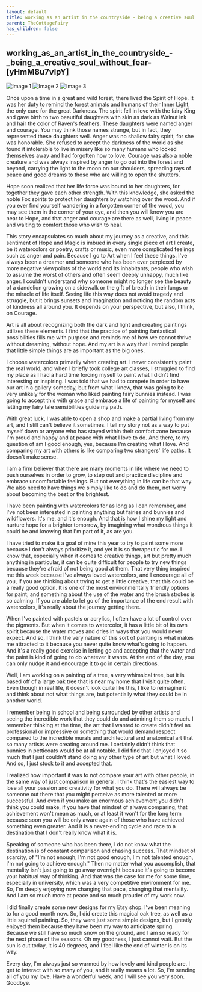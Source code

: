 ```yaml
---
layout: default
title: working as an artist in the countryside - being a creative soul without fear-\[yHmM8u7vlpY\]
parent: TheCottageFairy
has_children: false
---
```


## working_as_an_artist_in_the_countryside_-_being_a_creative_soul_without_fear-\[yHmM8u7vlpY\]
<div>
    <!-- Three images with the same width and height -->
    <img src="../../posters/working_as_an_artist_in_the_countryside_-_being_a_creative_soul_without_fear-[yHmM8u7vlpY]/generated_00.png" alt="Image 1">
    <img src="../../posters/working_as_an_artist_in_the_countryside_-_being_a_creative_soul_without_fear-[yHmM8u7vlpY]/generated_01.png" alt="Image 2">
    <img src="../../posters/working_as_an_artist_in_the_countryside_-_being_a_creative_soul_without_fear-[yHmM8u7vlpY]/generated_02.png" alt="Image 3">
</div>

Once upon a time in a great and wild forest, there lived the Spirit of Hope. It was her duty to remind the forest animals and humans of their Inner Light, the only cure for the great Darkness. The spirit fell in love with the fairy King and gave birth to two beautiful daughters with skin as dark as Walnut ink and hair the color of Raven's feathers. These daughters were named anger and courage. You may think those names strange, but in fact, they represented these daughters well. Anger was no shallow fairy spirit, for she was honorable. She refused to accept the darkness of the world as she found it intolerable to live in misery like so many humans who locked themselves away and had forgotten how to love. Courage was also a noble creature and was always inspired by anger to go out into the forest and beyond, carrying the light to the moon on our shoulders, spreading rays of peace and good dreams to those who are willing to open the shutters.

Hope soon realized that her life force was bound to her daughters, for together they gave each other strength. With this knowledge, she asked the noble Fox spirits to protect her daughters by watching over the wood. And if you ever find yourself wandering in a forgotten corner of the wood, you may see them in the corner of your eye, and then you will know you are near to Hope, and that anger and courage are there as well, living in peace and waiting to comfort those who wish to heal.

This story encapsulates so much about my journey as a creative, and this sentiment of Hope and Magic is imbued in every single piece of art I create, be it watercolors or poetry, crafts or music, even more complicated feelings such as anger and pain. Because I go to Art when I feel these things. I've always been a dreamer and someone who has been ever perplexed by more negative viewpoints of the world and its inhabitants, people who wish to assume the worst of others and often seem deeply unhappy, much like anger. I couldn't understand why someone might no longer see the beauty of a dandelion growing on a sidewalk or the gift of breath in their lungs or the miracle of life itself. Seeing life this way does not avoid tragedy and struggle, but it brings sunsets and Imagination and noticing the random acts of kindness all around you. It depends on your perspective, but also, I think, on Courage.

Art is all about recognizing both the dark and light and creating paintings utilizes these elements. I find that the practice of painting fantastical possibilities fills me with purpose and reminds me of how we cannot thrive without dreaming, without hope. And my art is a way that I remind people that little simple things are as important as the big ones.

I choose watercolors primarily when creating art. I never consistently paint the real world, and when I briefly took college art classes, I struggled to find my place as I had a hard time forcing myself to paint what I didn't find interesting or inspiring. I was told that we had to compete in order to have our art in a gallery someday, but from what I knew, that was going to be very unlikely for the woman who liked painting fairy bunnies instead. I was going to accept this with grace and embrace a life of painting for myself and letting my fairy tale sensibilities guide my path.

With great luck, I was able to open a shop and make a partial living from my art, and I still can't believe it sometimes. I tell my story not as a way to put myself down or anyone who has stayed within their comfort zone because I'm proud and happy and at peace with what I love to do. And there, to my question of am I good enough, yes, because I'm creating what I love. And comparing my art with others is like comparing two strangers' life paths. It doesn't make sense.

I am a firm believer that there are many moments in life where we need to push ourselves in order to grow, to step out and practice discipline and embrace uncomfortable feelings. But not everything in life can be that way. We also need to have things we simply like to do and do them, not worry about becoming the best or the brightest.

I have been painting with watercolors for as long as I can remember, and I've not been interested in painting anything but fairies and bunnies and wildflowers. It's me, and it's enough. And that is how I shine my light and nurture hope for a brighter tomorrow, by imagining what wondrous things it could be and knowing that I'm part of it, as are you.

I have tried to make it a goal of mine this year to try to paint some more because I don't always prioritize it, and yet it is so therapeutic for me. I know that, especially when it comes to creative things, art but pretty much anything in particular, it can be quite difficult for people to try new things because they're afraid of not being good at them. That very thing inspired me this week because I've always loved watercolors, and I encourage all of you, if you are thinking about trying to get a little creative, that this could be a really good option. It is one of the most environmentally friendly options for paint, and something about the use of the water and the brush strokes is so calming. If you are able to let go of the importance of the end result with watercolors, it's really about the journey getting there.

When I've painted with pastels or acrylics, I often have a lot of control over the pigments. But when it comes to watercolor, it has a little bit of its own spirit because the water moves and dries in ways that you would never expect. And so, I think the very nature of this sort of painting is what makes me attracted to it because you never quite know what's going to happen. And it's a really good exercise in letting go and accepting that the water and the paint is kind of going to do whatever it wants. At the end of the day, you can only nudge it and encourage it to go in certain directions.

Well, I am working on a painting of a tree, a very whimsical tree, but it is based off of a large oak tree that is near my home that I visit quite often. Even though in real life, it doesn't look quite like this, I like to reimagine it and think about not what things are, but potentially what they could be in another world.

I remember being in school and being surrounded by other artists and seeing the incredible work that they could do and admiring them so much. I remember thinking at the time, the art that I wanted to create didn't feel as professional or impressive or something that would demand respect compared to the incredible murals and architectural and anatomical art that so many artists were creating around me. I certainly didn't think that bunnies in petticoats would be at all notable. I did find that I enjoyed it so much that I just couldn't stand doing any other type of art but what I loved. And so, I just stuck to it and accepted that.

I realized how important it was to not compare your art with other people, in the same way of just comparison in general. I think that's the easiest way to lose all your passion and creativity for what you do. There will always be someone out there that you might perceive as more talented or more successful. And even if you make an enormous achievement you didn't think you could make, if you have that mindset of always comparing, that achievement won't mean as much, or at least it won't for the long term because soon you will be only aware again of those who have achieved something even greater. And it is a never-ending cycle and race to a destination that I don't really know what it is.

Speaking of someone who has been there, I do not know what the destination is of constant comparison and chasing success. That mindset of scarcity, of "I'm not enough, I'm not good enough, I'm not talented enough, I'm not going to achieve enough." Then no matter what you accomplish, that mentality isn't just going to go away overnight because it's going to become your habitual way of thinking. And that was the case for me for some time, especially in university, which was a very competitive environment for me. So, I'm deeply enjoying now changing that pace, changing that mentality. And I am so much more at peace and so much prouder of my work now.

I did finally create some new designs for my Etsy shop. I've been meaning to for a good month now. So, I did create this magical oak tree, as well as a little squirrel painting. So, they were just some simple designs, but I greatly enjoyed them because they have been my way to anticipate spring. Because we still have so much snow on the ground, and I am so ready for the next phase of the seasons. Oh my goodness, I just cannot wait. But the sun is out today, it is 40 degrees, and I feel like the end of winter is on its way.

Every day, I'm always just so warmed by how lovely and kind people are. I get to interact with so many of you, and it really means a lot. So, I'm sending all of you my love. Have a wonderful week, and I will see you very soon. Goodbye.
